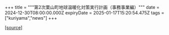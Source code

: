 +++
title = """第2次栗山町地球温暖化対策実行計画（事務事業編）"""
date = 2024-12-30T08:00:00.000Z
expiryDate = 2025-01-17T15:20:54.475Z
tags = ["kuriyama","news"]
+++


[[source]](https://www.town.kuriyama.hokkaido.jp/site/-/29862.html)
